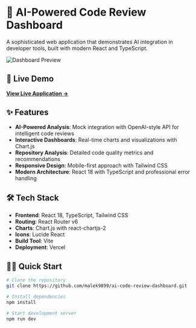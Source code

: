 # 🤖 AI-Powered Code Review Dashboard

A sophisticated web application that demonstrates AI integration in developer tools, built with modern React and TypeScript.

![Dashboard Preview](https://via.placeholder.com/800x400/667eea/ffffff?text=Dashboard+Preview)

## 🚀 Live Demo

[**View Live Application →**](https://ai-code-review-dashboard.vercel.app)

## ✨ Features

- **AI-Powered Analysis**: Mock integration with OpenAI-style API for intelligent code reviews
- **Interactive Dashboards**: Real-time charts and visualizations with Chart.js
- **Repository Analysis**: Detailed code quality metrics and recommendations
- **Responsive Design**: Mobile-first approach with Tailwind CSS
- **Modern Architecture**: React 18 with TypeScript and professional error handling

## 🛠️ Tech Stack

- **Frontend**: React 18, TypeScript, Tailwind CSS
- **Routing**: React Router v6
- **Charts**: Chart.js with react-chartjs-2
- **Icons**: Lucide React
- **Build Tool**: Vite
- **Deployment**: Vercel

## 🏃‍♀️ Quick Start

```bash
# Clone the repository
git clone https://github.com/malek9899/ai-code-review-dashboard.git

# Install dependencies
npm install

# Start development server
npm run dev